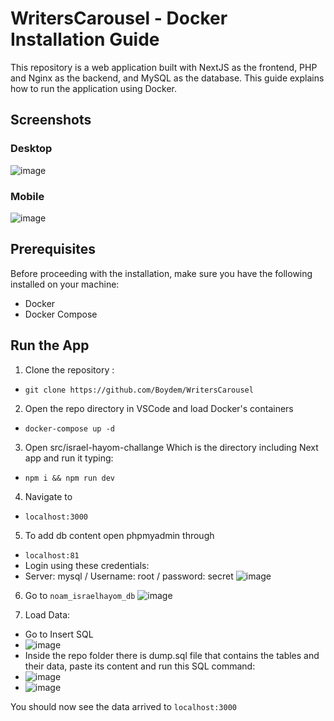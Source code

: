 # WritersCarousel - Docker Installation Guide
This repository is a web application built with NextJS as the frontend, PHP and Nginx as the backend, and MySQL as the database. This guide explains how to run the application using Docker.

## Screenshots
### Desktop
![image](https://user-images.githubusercontent.com/93376408/228211017-3afc17d9-4b6f-49da-872a-df0bd557ebb7.png)
### Mobile
![image](https://user-images.githubusercontent.com/93376408/228212084-b5a6bca1-ad68-450d-8dd9-f7d3428c9014.png)


## Prerequisites
Before proceeding with the installation, make sure you have the following installed on your machine:

- Docker
- Docker Compose

## Run the App
1. Clone the repository :
- ``git clone https://github.com/Boydem/WritersCarousel``
2. Open the repo directory in VSCode and load Docker's containers
- ``docker-compose up -d``
3. Open src/israel-hayom-challange Which is the directory including Next app and run it typing:
- ``npm i && npm run dev``
4. Navigate to
- ``localhost:3000``
5. To add db content open phpmyadmin through
- ``localhost:81``
- Login using these credentials:
- Server: mysql / Username: root / password: secret
![image](https://user-images.githubusercontent.com/93376408/228273083-4bc4abf6-a6c0-4e02-94b0-e71aeb55f817.png)

6. Go to ``noam_israelhayom_db``
![image](https://user-images.githubusercontent.com/93376408/228273476-49645805-52bb-482a-b493-596650f6f9bc.png)

7. Load Data:
- Go to Insert SQL
- ![image](https://user-images.githubusercontent.com/93376408/228276092-f8fa5145-6638-4b94-a900-9c24193d8aa4.png)
- Inside the repo folder there is dump.sql file that contains the tables and their data, paste its content and run this SQL command:
- ![image](https://user-images.githubusercontent.com/93376408/228274366-3f17a9ae-cc4c-497a-8e32-d6376bb43d6e.png)
- ![image](https://user-images.githubusercontent.com/93376408/228275417-a8613623-2feb-4461-8de3-ed1a09f02ace.png)


You should now see the data arrived to ``localhost:3000``
